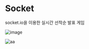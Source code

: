 # Socket
socket.io을 이용한 실시간 선착순 발표 게임

![image](https://github.com/acttcha/Socket/assets/128893836/527ba6c8-0ebc-48c8-94da-f95187852e96)

![aa](https://github.com/acttcha/Socket/assets/128893836/bce42107-4ab5-46db-85e4-67b48ea04167)
